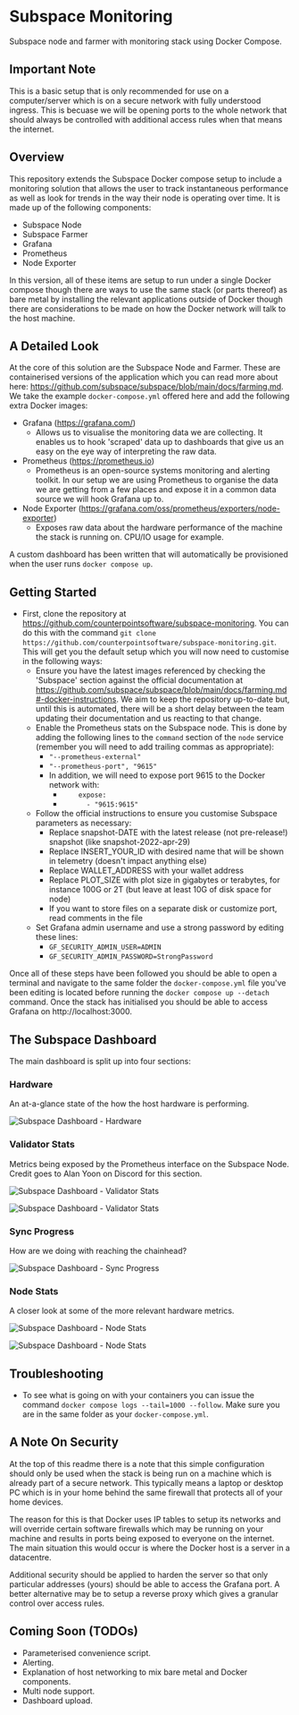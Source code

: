 # Subspace Monitoring

Subspace node and farmer with monitoring stack using Docker Compose.

## Important Note

This is a basic setup that is only recommended for use on a computer/server which is on a secure network with fully understood ingress. This is becuase we will be opening ports to the whole network that should always be controlled with additional access rules when that means the internet.

## Overview

This repository extends the Subspace Docker compose setup to include a monitoring solution that allows the user to track instantaneous performance as well as look for trends in the way their node is operating over time. It is made up of the following components:

  - Subspace Node
  - Subspace Farmer
  - Grafana
  - Prometheus
  - Node Exporter

In this version, all of these items are setup to run under a single Docker compose though there are ways to use the same stack (or parts thereof) as bare metal by installing the relevant applications outside of Docker though there are considerations to be made on how the Docker network will talk to the host machine.

## A Detailed Look

At the core of this solution are the Subspace Node and Farmer. These are containerised versions of the application which you can read more about here: https://github.com/subspace/subspace/blob/main/docs/farming.md. We take the example `docker-compose.yml` offered here and add the following extra Docker images:

  - Grafana (https://grafana.com/)
    - Allows us to visualise the monitoring data we are collecting. It enables us to hook 'scraped' data up to dashboards that give us an easy on the eye way of interpreting the raw data.
  - Prometheus (https://prometheus.io)
    - Prometheus is an open-source systems monitoring and alerting toolkit. In our setup we are using Prometheus to organise the data we are getting from a few places and expose it in a common data source we will hook Grafana up to.
  - Node Exporter (https://grafana.com/oss/prometheus/exporters/node-exporter)
    - Exposes raw data about the hardware performance of the machine the stack is running on. CPU/IO usage for example.

A custom dashboard has been written that will automatically be provisioned when the user runs `docker compose up`.

## Getting Started

  - First, clone the repository at https://github.com/counterpointsoftware/subspace-monitoring. You can do this with the command `git clone https://github.com/counterpointsoftware/subspace-monitoring.git`. This will get you the default setup which you will now need to customise in the following ways:
    - Ensure you have the latest images referenced by checking the 'Subspace' section against the official documentation at https://github.com/subspace/subspace/blob/main/docs/farming.md#-docker-instructions. We aim to keep the repository up-to-date but, until this is automated, there will be a short delay between the team updating their documentation and us reacting to that change.
    - Enable the Prometheus stats on the Subspace node. This is done by adding the following lines to the `command` section of the `node` service (remember you will need to add trailing commas as appropriate):
      - `"--prometheus-external"`
      - `"--prometheus-port", "9615"`
      - In addition, we will need to expose port 9615 to the Docker network with:
        - `    expose:`
        - `      - "9615:9615"`
    - Follow the official instructions to ensure you customise Subspace parameters as necessary:
      - Replace snapshot-DATE with the latest release (not pre-release!) snapshot (like snapshot-2022-apr-29)
      - Replace INSERT_YOUR_ID with desired name that will be shown in telemetry (doesn't impact anything else)
      - Replace WALLET_ADDRESS with your wallet address
      - Replace PLOT_SIZE with plot size in gigabytes or terabytes, for instance 100G or 2T (but leave at least 10G of disk space for node)
      - If you want to store files on a separate disk or customize port, read comments in the file
    - Set Grafana admin username and use a strong password by editing these lines:
      - `GF_SECURITY_ADMIN_USER=ADMIN`
      - `GF_SECURITY_ADMIN_PASSWORD=StrongPassword`

Once all of these steps have been followed you should be able to open a terminal and navigate to the same folder the `docker-compose.yml` file you've been editing is located before running the `docker compose up --detach` command. Once the stack has initialised you should be able to access Grafana on http://localhost:3000.

## The Subspace Dashboard

The main dashboard is split up into four sections:

### Hardware

An at-a-glance state of the how the host hardware is performing.

![Subspace Dashboard - Hardware](screenshots/subspace-dashboard-01.png "Subspace Dashboard - Hardware")

### Validator Stats

Metrics being exposed by the Prometheus interface on the Subspace Node. Credit goes to Alan Yoon on Discord for this section.

![Subspace Dashboard - Validator Stats](screenshots/subspace-dashboard-02.png "Subspace Dashboard - Validator Stats")

![Subspace Dashboard - Validator Stats](screenshots/subspace-dashboard-03.png "Subspace Dashboard - Validator Stats")

### Sync Progress

How are we doing with reaching the chainhead?

![Subspace Dashboard - Sync Progress](screenshots/subspace-dashboard-03a.png "Subspace Dashboard - Sync Progress")

### Node Stats

A closer look at some of the more relevant hardware metrics.

![Subspace Dashboard - Node Stats](screenshots/subspace-dashboard-04.png "Subspace Dashboard - Node Stats")

![Subspace Dashboard - Node Stats](screenshots/subspace-dashboard-05.png "Subspace Dashboard - Node Stats")

## Troubleshooting

  - To see what is going on with your containers you can issue the command `docker compose logs --tail=1000 --follow`. Make sure you are in the same folder as your `docker-compose.yml`.

## A Note On Security

At the top of this readme there is a note that this simple configuration should only be used when the stack is being run on a machine which is already part of a secure network. This typically means a laptop or desktop PC which is in your home behind the same firewall that protects all of your home devices.

The reason for this is that Docker uses IP tables to setup its networks and will override certain software firewalls which may be running on your machine and results in ports being exposed to everyone on the internet. The main situation this would occur is where the Docker host is a server in a datacentre.

Additional security should be applied to harden the server so that only particular addresses (yours) should be able to access the Grafana port. A better alternative may be to setup a reverse proxy which gives a granular control over access rules.

## Coming Soon (TODOs)

  - Parameterised convenience script.
  - Alerting.
  - Explanation of host networking to mix bare metal and Docker components.
  - Multi node support.
  - Dashboard upload.
